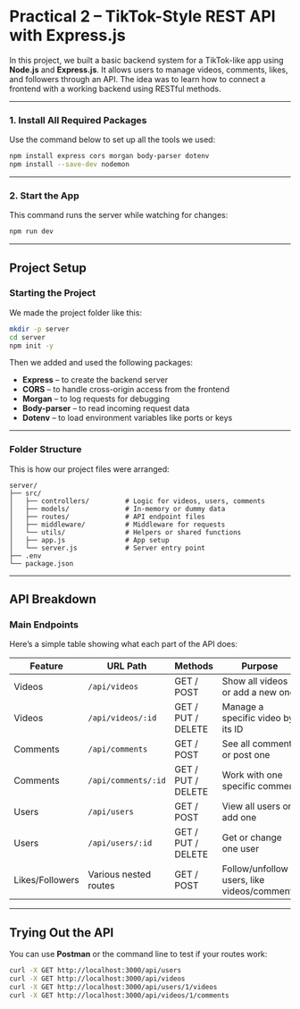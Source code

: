 # Practical 2 – TikTok-Style REST API with Express.js

In this project, we built a basic backend system for a TikTok-like app using **Node.js** and **Express.js**. It allows users to manage videos, comments, likes, and followers through an API. The idea was to learn how to connect a frontend with a working backend using RESTful methods.

---

### 1. Install All Required Packages

Use the command below to set up all the tools we used:

```bash
npm install express cors morgan body-parser dotenv
npm install --save-dev nodemon
````

---

### 2. Start the App

This command runs the server while watching for changes:

```bash
npm run dev
```

---

## Project Setup

### Starting the Project

We made the project folder like this:

```bash
mkdir -p server
cd server
npm init -y
```

Then we added and used the following packages:

* **Express** – to create the backend server
* **CORS** – to handle cross-origin access from the frontend
* **Morgan** – to log requests for debugging
* **Body-parser** – to read incoming request data
* **Dotenv** – to load environment variables like ports or keys

---

### Folder Structure

This is how our project files were arranged:

```
server/
├── src/
│   ├── controllers/         # Logic for videos, users, comments
│   ├── models/              # In-memory or dummy data
│   ├── routes/              # API endpoint files
│   ├── middleware/          # Middleware for requests
│   └── utils/               # Helpers or shared functions
│   ├── app.js               # App setup
│   └── server.js            # Server entry point
├── .env
└── package.json
```

---

## API Breakdown

### Main Endpoints

Here’s a simple table showing what each part of the API does:

| Feature         | URL Path              | Methods            | Purpose                                     |
| --------------- | --------------------- | ------------------ | ------------------------------------------- |
| Videos          | `/api/videos`         | GET / POST         | Show all videos or add a new one            |
| Videos          | `/api/videos/:id`     | GET / PUT / DELETE | Manage a specific video by its ID           |
| Comments        | `/api/comments`       | GET / POST         | See all comments or post one                |
| Comments        | `/api/comments/:id`   | GET / PUT / DELETE | Work with one specific comment              |
| Users           | `/api/users`          | GET / POST         | View all users or add one                   |
| Users           | `/api/users/:id`      | GET / PUT / DELETE | Get or change one user                      |
| Likes/Followers | Various nested routes | GET / POST         | Follow/unfollow users, like videos/comments |

---

## Trying Out the API

You can use **Postman** or the command line to test if your routes work:

```bash
curl -X GET http://localhost:3000/api/users
curl -X GET http://localhost:3000/api/videos
curl -X GET http://localhost:3000/api/users/1/videos
curl -X GET http://localhost:3000/api/videos/1/comments
```
